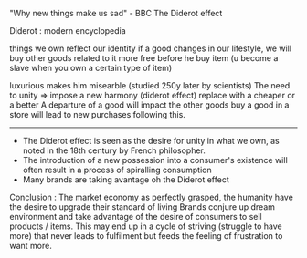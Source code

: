 "Why new things make us sad" - BBC
The Diderot effect

Diderot : modern encyclopedia 

things we own reflect our identity
if a good changes in our lifestyle, we will buy other goods related to it
more free before he buy item (u become a slave when you own a certain type of item)


luxurious makes him misearble (studied 250y later by scientists)
The need to unity => impose a new harmony (diderot effect)
replace with a cheaper or a better
A departure of a good will impact the other goods
buy a good in a store will lead to new purchases following this. 

___
- The Diderot effect is seen as the desire for unity in what we own, as noted in the 18th century by French philosopher.
- The introduction of a new possession into a consumer's existence will often result in a process of spiralling consumption 
- Many brands are taking avantage oh the Diderot effect

Conclusion : 
The market economy as perfectly grasped, the humanity have the desire to upgrade their standard of living 
Brands conjure up dream environment and take advantage of the desire of consumers to sell products / items. 
This may end up in a cycle of striving (struggle to have more) that never leads to fulfilment but feeds the feeling of frustration to want more. 
